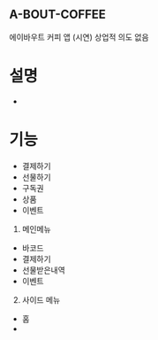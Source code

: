 ## A-BOUT-COFFEE
에이바우트 커피 앱 (시연)
상업적 의도 없음 

# 설명
- 
# 기능
- 결제하기
- 선물하기
- 구독권
- 상품
- 이벤트

1. 메인메뉴
- 바코드 
- 결제하기
- 선물받은내역
- 이벤트

2. 사이드 메뉴
- 홈
- 
